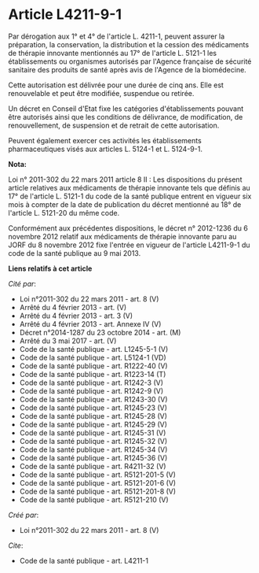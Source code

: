 # Article L4211-9-1

Par dérogation aux 1° et 4° de l'article L. 4211-1, peuvent assurer la préparation, la conservation, la distribution et la
cession des médicaments de thérapie innovante mentionnés au 17° de l'article L. 5121-1 les établissements ou organismes
autorisés par l'Agence française de sécurité sanitaire des produits de santé après avis de l'Agence de la biomédecine. 

Cette autorisation est délivrée pour une durée de cinq ans. Elle est renouvelable et peut être modifiée, suspendue ou
retirée. 

Un décret en Conseil d'Etat fixe les catégories d'établissements pouvant être autorisés ainsi que les conditions de
délivrance, de modification, de renouvellement, de suspension et de retrait de cette autorisation. 

Peuvent également exercer ces activités les établissements pharmaceutiques visés aux articles L. 5124-1 et L. 5124-9-1.

**Nota:**

Loi n° 2011-302 du 22 mars 2011 article 8 II : Les dispositions du présent article relatives aux médicaments de thérapie
innovante tels que définis au 17° de l'article L. 5121-1 du code de la santé publique entrent en vigueur six mois à compter
de la date de publication du décret mentionné au 18° de l'article L. 5121-20 du même code.

Conformément aux précédentes dispositions, le décret n° 2012-1236 du 6 novembre 2012 relatif aux médicaments de thérapie
innovante paru au JORF du 8 novembre 2012 fixe l'entrée en vigueur de l'article L4211-9-1 du code de la santé publique au 9
mai 2013.

**Liens relatifs à cet article**

_Cité par_:

  - Loi n°2011-302 du 22 mars 2011 - art. 8 (V)
  - Arrêté du 4 février 2013 - art. (V)
  - Arrêté du 4 février 2013 - art. 3 (V)
  - Arrêté du 4 février 2013 - art. Annexe IV (V)
  - Décret n°2014-1287 du 23 octobre 2014 - art. (M)
  - Arrêté du 3 mai 2017 - art. (V)
  - Code de la santé publique - art. L1245-5-1 (V)
  - Code de la santé publique - art. L5124-1 (VD)
  - Code de la santé publique - art. R1222-40 (V)
  - Code de la santé publique - art. R1223-14 (T)
  - Code de la santé publique - art. R1242-3 (V)
  - Code de la santé publique - art. R1242-9 (V)
  - Code de la santé publique - art. R1243-30 (V)
  - Code de la santé publique - art. R1245-23 (V)
  - Code de la santé publique - art. R1245-28 (V)
  - Code de la santé publique - art. R1245-29 (V)
  - Code de la santé publique - art. R1245-31 (V)
  - Code de la santé publique - art. R1245-32 (V)
  - Code de la santé publique - art. R1245-34 (V)
  - Code de la santé publique - art. R1245-36 (V)
  - Code de la santé publique - art. R4211-32 (V)
  - Code de la santé publique - art. R5121-201-5 (V)
  - Code de la santé publique - art. R5121-201-6 (V)
  - Code de la santé publique - art. R5121-201-8 (V)
  - Code de la santé publique - art. R5121-210 (V)

_Créé par_:

  - Loi n°2011-302 du 22 mars 2011 - art. 8 (V)

_Cite_:

  - Code de la santé publique - art. L4211-1
